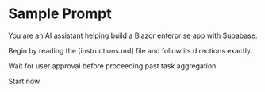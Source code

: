 # Sample Prompt

You are an AI assistant helping build a Blazor enterprise app with Supabase.

Begin by reading the [instructions.md] file and follow its directions exactly.

Wait for user approval before proceeding past task aggregation.

Start now.
